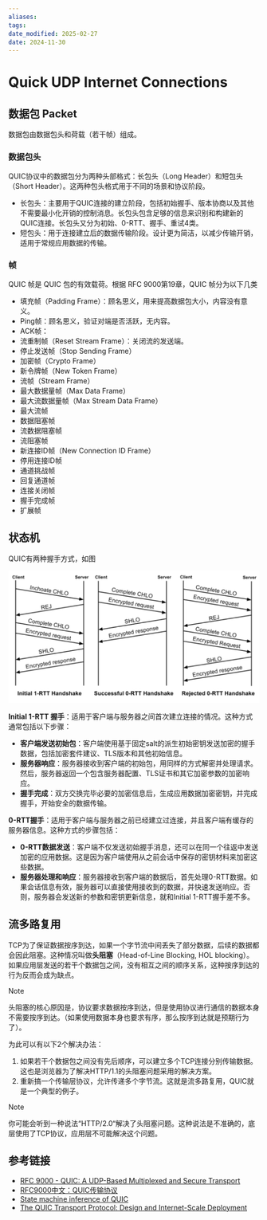 ```yaml
---
aliases: 
tags: 
date_modified: 2025-02-27
date: 2024-11-30
---
```


# Quick UDP Internet Connections

## 数据包 Packet

数据包由数据包头和荷载（若干帧）组成。

### 数据包头

QUIC协议中的数据包分为两种头部格式：长包头（Long Header）和短包头（Short Header）。这两种包头格式用于不同的场景和协议阶段。

- 长包头：主要用于QUIC连接的建立阶段，包括初始握手、版本协商以及其他不需要最小化开销的控制消息。长包头包含足够的信息来识别和构建新的QUIC连接。长包头又分为初始、0-RTT、握手、重试4类。
- 短包头：用于连接建立后的数据传输阶段。设计更为简洁，以减少传输开销，适用于常规应用数据的传输。

### 帧

QUIC 帧是 QUIC 包的有效载荷。根据 RFC 9000第19章，QUIC 帧分为以下几类

- 填充帧（Padding Frame）：顾名思义，用来提高数据包大小，内容没有意义。
- Ping帧：顾名思义，验证对端是否活跃，无内容。
- ACK帧：
- 流重制帧（Reset Stream Frame）：关闭流的发送端。
- 停止发送帧（Stop Sending Frame）
- 加密帧（Crypto Frame）
- 新令牌帧（New Token Frame）
- 流帧（Stream Frame）
- 最大数据量帧（Max Data Frame）
- 最大流数据量帧（Max Stream Data Frame）
- 最大流帧
- 数据阻塞帧
- 流数据阻塞帧
- 流阻塞帧
- 新连接ID帧（New Connection ID Frame）
- 停用连接ID帧
- 通道挑战帧
- 回复通道帧
- 连接关闭帧
- 握手完成帧
- 扩展帧

## 状态机

QUIC有两种握手方式，如图

![](../../static/Pasted%20image%2020241128193719.png)

**Initial 1-RTT 握手**：适用于客户端与服务器之间首次建立连接的情况。这种方式通常包括以下步骤：

- **客户端发送初始包**：客户端使用基于固定salt的派生初始密钥发送加密的握手数据，包括加密套件建议、TLS版本和其他初始信息。
- **服务器响应**：服务器接收到客户端的初始包，用同样的方式解密并处理请求。然后，服务器返回一个包含服务器配置、TLS证书和其它加密参数的加密响应。
- **握手完成**：双方交换完毕必要的加密信息后，生成应用数据加密密钥，并完成握手，开始安全的数据传输。

**0-RTT握手**：适用于客户端与服务器之前已经建立过连接，并且客户端有缓存的服务器信息。这种方式的步骤包括：

- **0-RTT数据发送**：客户端不仅发送初始握手消息，还可以在同一个往返中发送加密的应用数据。这是因为客户端使用从之前会话中保存的密钥材料来加密这些数据。
- **服务器处理和响应**：服务器接收到客户端的数据后，首先处理0-RTT数据。如果会话信息有效，服务器可以直接使用接收到的数据，并快速发送响应。否则，服务器会发送新的参数和密钥更新信息，就和Initial 1-RTT握手差不多。

## 流多路复用

TCP为了保证数据按序到达，如果一个字节流中间丢失了部分数据，后续的数据都会因此阻塞。这种情况叫做**头阻塞**（Head-of-Line Blocking, HOL blocking）。如果应用层发送的若干个数据包之间，没有相互之间的顺序关系，这种按序到达的行为反而会成为缺点。

> [!NOTE]
> 头阻塞的核心原因是，协议要求数据按序到达，但是使用协议进行通信的数据本身不需要按序到达。（如果使用数据本身也要求有序，那么按序到达就是预期行为了）。

为此可以有以下2个解决办法：

1. 如果若干个数据包之间没有先后顺序，可以建立多个TCP连接分别传输数据。这也是浏览器为了解决HTTP/1.1的头阻塞问题采用的解决方案。
2. 重新搞一个传输层协议，允许传递多个字节流。这就是流多路复用，QUIC就是一个典型的例子。

> [!NOTE]
> 你可能会听到一种说法“HTTP/2.0“解决了头阻塞问题。这种说法是不准确的，底层使用了TCP协议，应用层不可能解决这个问题。

## 参考链接

- [RFC 9000 - QUIC: A UDP-Based Multiplexed and Secure Transport](https://datatracker.ietf.org/doc/html/rfc9000)
- [RFC9000中文：QUIC传输协议](https://autumnquiche.github.io/RFC9000_Chinese_Simplified/)
- [State machine inference of QUIC](https://arxiv.org/pdf/1903.04384)
- [The QUIC Transport Protocol: Design and Internet-Scale Deployment](https://dl.acm.org/doi/pdf/10.1145/3098822.3098842)
